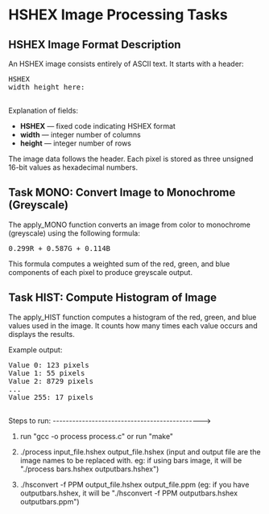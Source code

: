 <!DOCTYPE html>
<html lang="en">
<head>
    <meta charset="UTF-8">
    <meta name="viewport" content="width=device-width, initial-scale=1.0">
</head>
<body>
    <h1>HSHEX Image Processing Tasks</h1>
    <section id="hshex-description">
        <h2>HSHEX Image Format Description</h2>
        <p>An HSHEX image consists entirely of ASCII text. It starts with a header:</p>
        <pre>
HSHEX
width height here:
        </pre>
        <p>Explanation of fields:</p>
        <ul>
            <li><strong>HSHEX</strong> — fixed code indicating HSHEX format</li>
            <li><strong>width</strong> — integer number of columns</li>
            <li><strong>height</strong> — integer number of rows</li>
        </ul>
        <p>The image data follows the header. Each pixel is stored as three unsigned 16-bit values as hexadecimal numbers.</p>
    </section>
    <section id="mono-task">
        <h2>Task MONO: Convert Image to Monochrome (Greyscale)</h2>
        <p>The apply_MONO function converts an image from color to monochrome (greyscale) using the following formula:</p>
        <pre style="font-family: monospace;">0.299R + 0.587G + 0.114B</pre>
        <p>This formula computes a weighted sum of the red, green, and blue components of each pixel to produce greyscale output.</p>
        <!-- Add more explanation or instructions if needed -->
    </section>
    <section id="hist-task">
        <h2>Task HIST: Compute Histogram of Image</h2>
        <p>The apply_HIST function computes a histogram of the red, green, and blue values used in the image. It counts how many times each value occurs and displays the results.</p>
        <p>Example output:</p>
        <pre>
Value 0: 123 pixels
Value 1: 55 pixels
Value 2: 8729 pixels
...
Value 255: 17 pixels
        </pre>
    </section>
</body>
</html>


Steps to run:
---------------------------------------------->
1) run "gcc -o process process.c" or run "make"

2) ./process input_file.hshex output_file.hshex
(input and output file are the image names to be replaced with. eg: if using bars image, it will be "./process bars.hshex outputbars.hshex")

3) ./hsconvert -f PPM output_file.hshex output_file.ppm
(eg: if you have outputbars.hshex, it will be "./hsconvert -f PPM outputbars.hshex outputbars.ppm")

